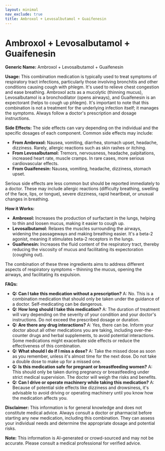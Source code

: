 ```yaml
---
layout: minimal
nav_exclude: true
title: Ambroxol + Levosalbutamol + Guaifenesin
---
```


# Ambroxol + Levosalbutamol + Guaifenesin

**Generic Name:** Ambroxol + Levosalbutamol + Guaifenesin

**Usage:** This combination medication is typically used to treat symptoms of respiratory tract infections, particularly those involving bronchitis and other conditions causing cough with phlegm.  It's used to relieve chest congestion and ease breathing.  Ambroxol acts as a mucolytic (thinning mucus), Levosalbutamol is a bronchodilator (opens airways), and Guaifenesin is an expectorant (helps to cough up phlegm).  It's important to note that this combination is not a treatment for the underlying infection itself; it manages the symptoms.  Always follow a doctor's prescription and dosage instructions.

**Side Effects:**  The side effects can vary depending on the individual and the specific dosages of each component. Common side effects may include:

* **From Ambroxol:** Nausea, vomiting, diarrhea, stomach upset, headache, dizziness.  Rarely, allergic reactions such as skin rashes or itching.
* **From Levosalbutamol:** Tremors, nervousness, headache, palpitations, increased heart rate, muscle cramps. In rare cases, more serious cardiovascular effects.
* **From Guaifenesin:** Nausea, vomiting, headache, dizziness, stomach upset.


Serious side effects are less common but should be reported immediately to a doctor. These may include allergic reactions (difficulty breathing, swelling of the face, lips, or tongue), severe dizziness, rapid heartbeat, or unusual changes in breathing.


**How it Works:**

* **Ambroxol:** Increases the production of surfactant in the lungs, helping to thin and loosen mucus, making it easier to cough up.
* **Levosalbutamol:** Relaxes the muscles surrounding the airways, widening the passageways and making breathing easier. It's a beta-2 agonist, meaning it stimulates beta-2 receptors in the lungs.
* **Guaifenesin:** Increases the fluid content of the respiratory tract, thereby reducing the viscosity of mucus and facilitating its expectoration (coughing out).


The combination of these three ingredients aims to address different aspects of respiratory symptoms – thinning the mucus, opening the airways, and facilitating its expulsion.

**FAQs:**

* **Q: Can I take this medication without a prescription?** A: No.  This is a combination medication that should only be taken under the guidance of a doctor. Self-medicating can be dangerous.
* **Q: How long should I take this medication?** A: The duration of treatment will vary depending on the severity of your condition and your doctor's instructions.  Do not exceed the prescribed dosage or duration.
* **Q: Are there any drug interactions?** A: Yes, there can be.  Inform your doctor about all other medications you are taking, including over-the-counter drugs and herbal supplements, to avoid potential interactions.  Some medications might exacerbate side effects or reduce the effectiveness of this combination.
* **Q: What should I do if I miss a dose?** A: Take the missed dose as soon as you remember, unless it's almost time for the next dose. Do not take a double dose to make up for a missed one.
* **Q: Is this medication safe for pregnant or breastfeeding women?** A:  This should only be taken during pregnancy or breastfeeding under strict medical supervision. The doctor will weigh the risks and benefits.
* **Q: Can I drive or operate machinery while taking this medication?** A:  Because of potential side effects like dizziness and drowsiness, it's advisable to avoid driving or operating machinery until you know how the medication affects you.


**Disclaimer:** This information is for general knowledge and does not constitute medical advice.  Always consult a doctor or pharmacist before starting any new medication, including this combination.  They can assess your individual needs and determine the appropriate dosage and potential risks.


**Note:** This information is AI-generated or crowd-sourced and may not be accurate. Please consult a medical professional for verified advice.